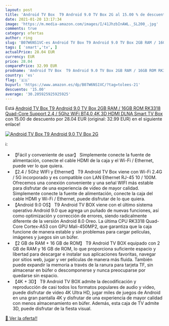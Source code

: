 ```yaml
---
layout: post
title: 'Android TV Box  T9 Android 9.0 TV Box 2G al 15.00 % de descuento'
date: 2021-01-20 13:17:34
image: 'https://m.media-amazon.com/images/I/41JhzbInAWL._SL200_.jpg'
comments: true
category: ofertas
author: ring
slug: 'B07W6NS1VC-es Android TV Box T9 Android 9.0 TV Box 2GB RAM / 16GB ROM...'
tags: [ 'smart','tv', ]
actualPrice: 28.04 EUR
currency: EUR
price: 28.04
comparePrice: 32.99 EUR
prodname: 'Android TV Box  T9 Android 9.0 TV Box 2GB RAM / 16GB ROM RK3318 Quad-Core Support 2.4 / 5Ghz WiFi BT4.0 4K 3D HDMI DLNA Smart TV Box'
country: 'es'
flag: '🇪🇸'
buyurl: 'https://www.amazon.es/dp/B07W6NS1VC/?tag=tolees-21'
descuento: '15.00'
average: '30.205925925925925'
---
```


Está [Android TV Box  T9 Android 9.0 TV Box 2GB RAM / 16GB ROM RK3318 Quad-Core Support 2.4 / 5Ghz WiFi BT4.0 4K 3D HDMI DLNA Smart TV Box](https://www.amazon.es/dp/B07W6NS1VC/?tag=tolees-21) con 15.00 de descuento por 28.04 EUR (original: 32.99 EUR) en el siguiente enlace!

[![Android TV Box  T9 Android 9.0 TV Box 2G](https://m.media-amazon.com/images/I/41JhzbInAWL._SL200_.jpg)](https://www.amazon.es/dp/B07W6NS1VC/?tag=tolees-21)

ℹ️:

- 【Fácil y conveniente de usar】 Simplemente conecte la fuente de alimentación, conecte el cable HDMI de la caja y el Wi-Fi / Ethernet, puede ver lo que quiera.
- 【2.4 / 5Ghz WIFI y Ethernet】 T9 Android TV Box viene con Wi-Fi 2.4G / 5G incorporado y es compatible con LAN Ethernet RJ-45 10 / 100M. Ofrecemos una conexión conveniente y una señal WIFI más estable para disfrutar de una experiencia de video de mayor calidad. Simplemente conecte la fuente de alimentación, conecte la caja del cable HDMI y Wi-Fi / Ethernet, puede disfrutar de lo que quiera.
- 【Android 9.0 OS】 T9 Android TV BOX viene con el último sistema operativo Android 9.0 que agrega un puñado de nuevas funciones, así como optimización y corrección de errores, siendo radicalmente diferente de la versión Android 8.0 Oreo. La última CPU RK3318 Quad-Core Cortex-A53 con GPU Mali-450MP2, que garantiza que la caja funcione de manera estable y sin problemas para cargar películas, imágenes y juegos sin un búfer.
- 【2 GB de RAM + 16 GB de ROM】 T9 Android TV BOX equipado con 2 GB de RAM y 16 GB de ROM, lo que proporciona suficiente espacio y libertad para descargar e instalar sus aplicaciones favoritas, navegar por sitios web, jugar y ver películas de manera más fluida. También puede expandir la memoria a través de la ranura para tarjeta TF, sin almacenar en búfer o descomponerse y nunca preocuparse por quedarse sin espacio.
- 【4K + 3D】 T9 Android TV BOX admite la decodificación y reproducción de casi todos los formatos populares de audio y video, puede disfrutar de video 4K Ultra HD, jugar miles de juegos de Android en una gran pantalla 4K y disfrutar de una experiencia de mayor calidad con menos almacenamiento en búfer. Además, esta caja de TV admite 3D, puede disfrutar de la fiesta visual.

[🛒 Ver la oferta!!](https://www.amazon.es/dp/B07W6NS1VC/?tag=tolees-21)
